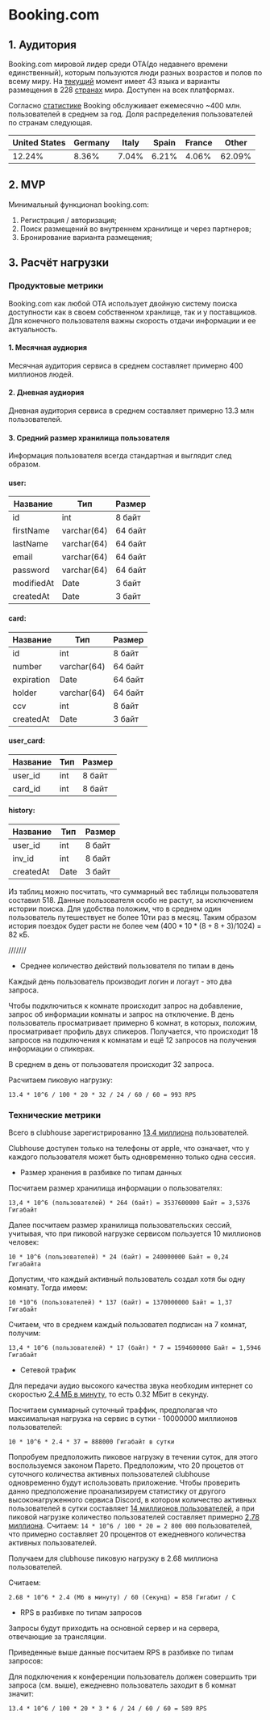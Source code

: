 # Booking.com

## 1. Аудитория
Booking.com мировой лидер среди OTA(до недавнего времени единственный), которым пользуются люди разных возрастов и полов по всему миру. 
На [текущий](https://www.booking.com/content/about.ru.html?aid=356980&label=gog235jc-1DCBQoggJCBWFib3V0SDNYA2jCAYgBAZgBIbgBB8gBD9gBA-gBAYgCAagCA7gCrfqYmQbAAgHSAiQyYzVkNDIxYy1hZjE0LTRjNzItOTg4NC0xMDZjMWE5OGMwNGPYAgTgAgE&sid=7a8c633e3408de454615515c7a37247d&keep_landing=1&)
момент имеет 43 языка и варианты размещения в 228 [странах](https://lesboutiquehotels.com/booking-com-reviews#reliable) мира.
Доступен на всех платформах.

Согласно [статистике](https://www.semrush.com/website/booking.com/overview/) Booking обслуживает ежемесячно ~400 млн. пользователей в среднем за год.
Доля распределения пользователей по странам следующая.

| United States | Germany | Italy | Spain | France | Other  |
|---------------|---------|-------|-------|--------|--------|
|  12.24%       | 8.36%   | 7.04% | 6.21% | 4.06%  | 62.09% |


## 2. MVP
Минимальный функционал booking.com:
1. Регистрация / авторизация;
2. Поиск размещений во внутреннем хранилище и через партнеров;
3. Бронирование варианта размещения;

## 3. Расчёт нагрузки

### Продуктовые метрики
Booking.com как любой OTA использует двойную систему поиска доступности как в своем собственном хранлище, так и у поставщиков.
Для конечного пользователя важны скорость отдачи информации и ее актуальность.

#### 1. Месячная аудиория

Месячная аудитория сервиса в среднем составляет примерно 400 миллионов людей.

#### 2. Дневная аудиория

Дневная аудитория сервиса в среднем составляет примерно 13.3 млн пользователей.

#### 3. Средний размер хранилища пользователя

Информация пользователя всегда стандартная и выглядит след образом.

#### user:

| Название   | Тип         | Размер  |
|------------|-------------|---------|
| id         | int         | 8 байт  |
| firstName  | varchar(64) | 64 байт |
| lastName   | varchar(64) | 64 байт |
| email      | varchar(64) | 64 байт |
| password   | varchar(64) | 64 байт |
| modifiedAt | Date        | 3 байт  |
| createdAt  | Date        | 3 байт  |

#### card:

| Название   | Тип         | Размер  |
|------------|-------------|---------|
| id         | int         | 8 байт  |
| number     | varchar(64) | 64 байт |
| expiration | Date        | 64 байт |
| holder     | varchar(64) | 64 байт |
| ccv        | int         | 8 байт  |
| createdAt  | Date        | 3 байт  |


#### user_card:

| Название | Тип | Размер |
|----------|-----|--------|
| user_id  | int | 8 байт |
| card_id  | int | 8 байт |


#### history:

| Название  | Тип  | Размер |
|-----------|------|--------|
| user_id   | int  | 8 байт |
| inv_id    | int  | 8 байт |
| createdAt | Date | 3 байт |

Из таблиц можно посчитать, что суммарный вес таблицы пользователя составил 518.
Данные пользователя особо не растут, за исключением истории поиска. Для удобства положим, что в среднем один пользователь
путешествует не более 10ти раз в месяц. Таким образом история поездок будет расти не более чем $(400*10*(8+8+3)/1024)$ = 82 кБ.

///////

* Среднее количество действий пользователя по типам в день

Каждый день пользователь производит логин и логаут - это два запроса.


Чтобы подключиться к комнате происходит запрос на добавление, запрос об информации комнаты и запрос на отключение. В день пользователь просматривает примерно 6 комнат, в которых, положим, просматривает профиль двух спикеров. Получается, что происходит 18 запросов на подключения к комнатам и ещё 12 запросов на получения информации о спикерах.

В среднем в день от пользователя происходит 32 запроса.

Расчитаем пиковую нагрузку:


`
13.4 * 10^6 / 100 * 20 * 32 / 24 / 60 / 60 = 993 RPS
`

### Технические метрики
Всего в clubhouse зарегистрированно [13,4 миллиона](https://www.bbc.com/news/technology-57058516#:~:text=Clubhouse%20had%20about%2013.4%20million,store%20analysts%20Sensor%20Tower%20said.) пользователей.

Clubhouse доступен только на телефоны от apple, что означает, что у каждого пользователя может быть одновременно только одна сессия.

* Размер хранения в разбивке по типам данных

Посчитаем размер хранилища информации о пользователях:


`
13,4 * 10^6 (пользователей) * 264 (байт) = 3537600000 Байт = 3,5376 Гигабайт
`

Далее посчитаем размер хранилища пользовательских сессий, учитывая, что при пиковой нагрузке сервисом пользуется 10 миллионов человек:


`
10 * 10^6 (пользователей) * 24 (байт) = 240000000 Байт = 0,24 Гигабайта
`

Допустим, что каждый активный пользователь создал хотя бы одну комнату. Тогда имеем:

`
10 *10^6 (пользователей) * 137 (байт) = 1370000000 Байт = 1,37 Гигабайт
`

Считаем, что в среднем каждый пользовател подписан на 7 комнат, получим:

`
13,4 * 10^6 (пользователей) * 17 (байт) * 7 = 1594600000 Байт = 1,5946 Гигабайт
`

* Сетевой трафик

Для передачи аудио высокого качества звука необходим интернет со скоростью [2.4 МБ в минуту](https://bool.dev/news/detail/skolko-vam-nuzhno-trafika-na-audio-i-video-kontent-dlya-vashego-smartfona), то есть 0.32 МБит в секунду.

Посчитаем суммарный суточный траффик, предполагая что максимальная нагрузка на сервис в сутки - 10000000 миллионов пользователей:

`
10 * 10^6 * 2.4 * 37 = 888000 Гигабайт в сутки
`

Попробуем предположить пиковое нагрузку в течении суток, для этого воспользуемся законом Парето. Предположим, что 20 процетов от суточного количества активных пользователей clubhouse одновременно будут использовать приложение. Чтобы проверить данно предположение проанализируем статистику от другого высоконагруженного сервиса Discord, в котором количество активных пользователей в сутки составляет [14 миллионов пользователей](https://github.com/NikitaLobaev/Technopark_Highload), а при пиковой нагрузке количество пользователей составляет примерно [2,78 миллиона](https://github.com/NikitaLobaev/Technopark_Highload). Считаем: `14 * 10^6 / 100 * 20 = 2 800 000` пользователей, что примерно составляет 20 процентов от ежедневного количества активных пользователей.

Получаем для clubhouse пиковую нагрузку в 2.68 миллиона пользователей.

Считаем:

`
2.68 * 10^6 * 2.4 (Мб в минуту) / 60 (Секунд) = 858 Гигабит / С
`

<!-- Из приведенных выше данных можно сделать вывод, что суммарный суточный траффик составляет примерно 886704 Гбайт в сутки. -->

* RPS в разбивке по типам запросов

Запросы будут приходить на основной сервер и на сервера, отвечающие за трансляции.

Приведенные выше данные посчитаем RPS в разбивке по типам запросов:

Для подключения к конференции пользователь должен совершить три запроса (см. выше), ежедневно пользователь заходит в 6 комнат значит:

`
13.4 * 10^6 / 100 * 20 * 3 * 6 / 24 / 60 / 60 = 589 RPS
`
